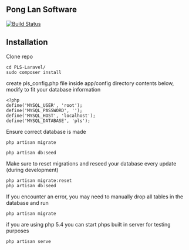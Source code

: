 ## Pong Lan Software

[![Build Status](https://travis-ci.org/KarlJakober/PLS-Laravel.svg)](https://travis-ci.org/KarlJakober/PLS-Laravel)

## Installation

Clone repo
```
cd PLS-Laravel/
sudo composer install
```
create pls_config.php file inside app/config directory
contents below, modify to fit your database information
```
<?php
define('MYSQL_USER', 'root');
define('MYSQL_PASSWORD', '');
define('MYSQL_HOST', 'localhost');
define('MYSQL_DATABASE', 'pls');

```
Ensure correct database is made
```
php artisan migrate
```
```
php artisan db:seed
```

Make sure to reset migrations and reseed your database every update (during development)

```
php artisan migrate:reset
php artisan db:seed
```
If you encounter an error, you may need to manually drop all tables in the database and run
```
php artisan migrate
```

if you are using php 5.4 you can start phps built in server for testing purposes
```
php artisan serve
```
